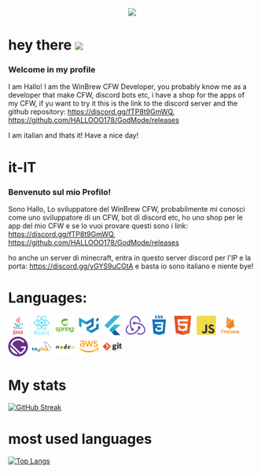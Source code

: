 <div id="header" align="center">
  <img src="https://styles.redditmedia.com/t5_8jeheu/styles/communityIcon_lx5971axxc4b1.png?width=256&s=4eeb3d3729111fd602869ef3f0678bbf11a699e3" width="100"/>
</div>


<h1>
  hey there
  <img src="https://media.giphy.com/media/hvRJCLFzcasrR4ia7z/giphy.gif" width="30px"/>
</h1>

### Welcome in my profile
I am Hallo! I am the WinBrew CFW Developer, you probably know me as
a developer that make CFW, discord bots etc, i have a shop for the
apps of my CFW, if yu want to try it this is the link to the discord
server and the github repository: https://discord.gg/fTP8t9GmWQ, 
https://github.com/HALLOOO178/GodMode/releases

I am italian and thats it! Have a nice day!


# it-IT
### Benvenuto sul mio Profilo!
Sono Hallo, Lo sviluppatore del WinBrew CFW, probabilmente mi conosci come
uno sviluppatore di un CFW, bot di discord etc, ho uno shop per le app del mio CFW
e se lo vuoi provare questi sono i link: https://discord.gg/fTP8t9GmWQ, 
https://github.com/HALLOOO178/GodMode/releases

ho anche un server di minecraft, entra in questo server discord per l'IP e la porta:
https://discord.gg/yGYS9uCGtA e basta io sono italiano e niente bye!

# Languages:
<div>
  <img src="https://github.com/devicons/devicon/blob/master/icons/java/java-original-wordmark.svg" title="Java" alt="Java" width="40" height="40"/>&nbsp;
  <img src="https://github.com/devicons/devicon/blob/master/icons/react/react-original-wordmark.svg" title="React" alt="React" width="40" height="40"/>&nbsp;
  <img src="https://github.com/devicons/devicon/blob/master/icons/spring/spring-original-wordmark.svg" title="Spring" alt="Spring" width="40" height="40"/>&nbsp;
  <img src="https://github.com/devicons/devicon/blob/master/icons/materialui/materialui-original.svg" title="Material UI" alt="Material UI" width="40" height="40"/>&nbsp;
  <img src="https://github.com/devicons/devicon/blob/master/icons/flutter/flutter-original.svg" title="Flutter" alt="Flutter" width="40" height="40"/>&nbsp;
  <img src="https://github.com/devicons/devicon/blob/master/icons/redux/redux-original.svg" title="Redux" alt="Redux " width="40" height="40"/>&nbsp;
  <img src="https://github.com/devicons/devicon/blob/master/icons/css3/css3-plain-wordmark.svg"  title="CSS3" alt="CSS" width="40" height="40"/>&nbsp;
  <img src="https://github.com/devicons/devicon/blob/master/icons/html5/html5-original.svg" title="HTML5" alt="HTML" width="40" height="40"/>&nbsp;
  <img src="https://github.com/devicons/devicon/blob/master/icons/javascript/javascript-original.svg" title="JavaScript" alt="JavaScript" width="40" height="40"/>&nbsp;
  <img src="https://github.com/devicons/devicon/blob/master/icons/firebase/firebase-plain-wordmark.svg" title="Firebase" alt="Firebase" width="40" height="40"/>&nbsp;
  <img src="https://github.com/devicons/devicon/blob/master/icons/gatsby/gatsby-original.svg" title="Gatsby"  alt="Gatsby" width="40" height="40"/>&nbsp;
  <img src="https://github.com/devicons/devicon/blob/master/icons/mysql/mysql-original-wordmark.svg" title="MySQL"  alt="MySQL" width="40" height="40"/>&nbsp;
  <img src="https://github.com/devicons/devicon/blob/master/icons/nodejs/nodejs-original-wordmark.svg" title="NodeJS" alt="NodeJS" width="40" height="40"/>&nbsp;
  <img src="https://github.com/devicons/devicon/blob/master/icons/amazonwebservices/amazonwebservices-plain-wordmark.svg" title="AWS" alt="AWS" width="40" height="40"/>&nbsp;
  <img src="https://github.com/devicons/devicon/blob/master/icons/git/git-original-wordmark.svg" title="Git" **alt="Git" width="40" height="40"/>
</div>


# My stats
[![GitHub Streak](http://github-readme-streak-stats.herokuapp.com?user=your-github-username&theme=dark&background=000000)](https://git.io/streak-stats)


# most used languages
[![Top Langs](https://github-readme-stats.vercel.app/api/top-langs/?username=your-github-username&layout=compact&theme=vision-friendly-dark)](https://github.com/anuraghazra/github-readme-stats)
